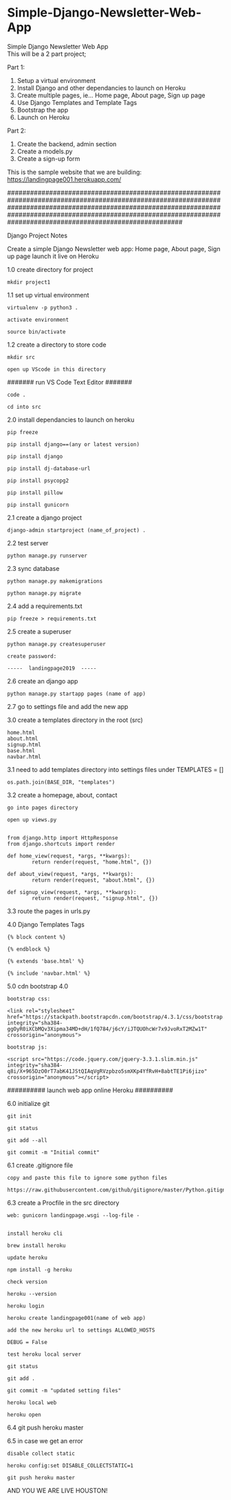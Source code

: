 # Simple-Django-Newsletter-Web-App
Simple Django Newsletter Web App  
This will be a 2 part project;   

Part 1:  

1. Setup a virtual environment  
2. Install Django and other dependancies to launch on Heroku 
3. Create multiple pages, ie... Home page, About page, Sign up page 
4. Use Django Templates and Template Tags 
5. Bootstrap the app
6. Launch on Heroku  

Part 2:  

1. Create the backend, admin section 
2. Create a models.py 
3. Create a sign-up form

This is the sample website that we are building:
https://landingpage001.herokuapp.com/



##############################################################################################################################################################################################################################################################################

Django Project Notes


Create a simple Django Newsletter web app:
Home page, About page, Sign up page
launch it live on Heroku 




1.0	create directory for project

	mkdir project1



1.1	set up virtual environment

	virtualenv -p python3 .
	
	activate environment

	source bin/activate



1.2	create a directory to store code
	
	mkdir src 

	open up VScode in this directory

####### run VS Code Text Editor #######

	code .

	cd into src
	


2.0	install dependancies to launch on heroku 

	pip freeze

	pip install django==(any or latest version)

	pip install django

	pip install dj-database-url 
	
	pip install psycopg2

	pip install pillow

	pip install gunicorn




2.1	create a django project

	django-admin startproject (name_of_project) .



2.2	test server

	python manage.py runserver



2.3	sync database

	python manage.py makemigrations

	python manage.py migrate



2.4	add a requirements.txt

	pip freeze > requirements.txt



2.5	create a superuser

	python manage.py createsuperuser
	
	create password:

	-----  landingpage2019  -----



2.6	create an django app

	python manage.py startapp pages (name of app)



2.7	go to settings file and add the new app 



3.0	create a templates directory in the root (src)

	home.html
	about.html
	signup.html
	base.html
	navbar.html


3.1	need to add templates directory into settings files under TEMPLATES = []

	os.path.join(BASE_DIR, "templates")



3.2	create a homepage, about, contact

	go into pages directory 
	
	open up views.py


	from django.http import HttpResponse
	from django.shortcuts import render	

	def home_view(request, *args, **kwargs):
    		return render(request, "home.html", {})

	def about_view(request, *args, **kwargs):
    		return render(request, "about.html", {})

	def signup_view(request, *args, **kwargs):
    		return render(request, "signup.html", {})


3.3	route the pages in urls.py



4.0	Django Templates Tags

	{% block content %}

	{% endblock %}

	{% extends 'base.html' %}

	{% include 'navbar.html' %}



5.0	cdn bootstrap 4.0

	bootstrap css:
	
	<link rel="stylesheet" href="https://stackpath.bootstrapcdn.com/bootstrap/4.3.1/css/bootstrap.min.css" integrity="sha384-ggOyR0iXCbMQv3Xipma34MD+dH/1fQ784/j6cY/iJTQUOhcWr7x9JvoRxT2MZw1T" crossorigin="anonymous">

	bootstrap js:
	
	<script src="https://code.jquery.com/jquery-3.3.1.slim.min.js" integrity="sha384-q8i/X+965DzO0rT7abK41JStQIAqVgRVzpbzo5smXKp4YfRvH+8abtTE1Pi6jizo" crossorigin="anonymous"></script>
<script src="https://cdnjs.cloudflare.com/ajax/libs/popper.js/1.14.7/umd/popper.min.js" integrity="sha384-UO2eT0CpHqdSJQ6hJty5KVphtPhzWj9WO1clHTMGa3JDZwrnQq4sF86dIHNDz0W1" crossorigin="anonymous"></script>
<script src="https://stackpath.bootstrapcdn.com/bootstrap/4.3.1/js/bootstrap.min.js" integrity="sha384-JjSmVgyd0p3pXB1rRibZUAYoIIy6OrQ6VrjIEaFf/nJGzIxFDsf4x0xIM+B07jRM" crossorigin="anonymous"></script>



########## launch web app online Heroku ########## 



6.0	initialize git 

	git init

	git status

	git add --all

	git commit -m "Initial commit"



6.1 	create .gitignore file

	copy and paste this file to ignore some python files
	
	https://raw.githubusercontent.com/github/gitignore/master/Python.gitignore



6.3	create a Procfile in the src directory

	web: gunicorn landingpage.wsgi --log-file -


	install heroku cli

	brew install heroku

	update heroku 

	npm install -g heroku 

	check version 

	heroku --version

	heroku login

	heroku create landingpage001(name of web app)

	add the new heroku url to settings ALLOWED_HOSTS
	
	DEBUG = False

	test heroku local server

	git status

	git add .

	git commit -m "updated setting files"

	heroku local web

	heroku open



6.4	git push heroku master


	
6.5	in case we get an error

	disable collect static

	heroku config:set DISABLE_COLLECTSTATIC=1

	git push heroku master





AND YOU WE ARE LIVE HOUSTON!











